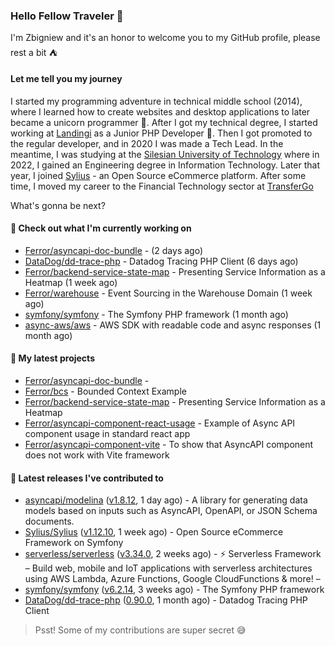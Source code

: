 ### Hello Fellow Traveler 👋

I'm Zbigniew and it's an honor to welcome you to my GitHub profile, please rest a bit ⛺️

#### Let me tell you my journey

I started my programming adventure in technical middle school (2014), where I learned how to create websites and desktop applications to later became a unicorn programmer 🦄. After I got my technical degree, I started working at [Landingi](https://github.com/landingi) as a Junior PHP Developer 🥇. Then I got promoted to the regular developer, and in 2020 I was made a Tech Lead. In the meantime, I was studying at the [Silesian University of Technology](https://www.polsl.pl/en/) where in 2022, I gained an Engineering degree in Information Technology. Later that year, I joined [Sylius](https://github.com/sylius) - an Open Source eCommerce platform. After some time, I moved my career to the Financial Technology sector at [TransferGo](https://github.com/transfergo)

What's gonna be next?

#### 👷 Check out what I'm currently working on

- [Ferror/asyncapi-doc-bundle](https://github.com/Ferror/asyncapi-doc-bundle) -  (2 days ago)
- [DataDog/dd-trace-php](https://github.com/DataDog/dd-trace-php) - Datadog Tracing PHP Client (6 days ago)
- [Ferror/backend-service-state-map](https://github.com/Ferror/backend-service-state-map) - Presenting Service Information as a Heatmap (1 week ago)
- [Ferror/warehouse](https://github.com/Ferror/warehouse) - Event Sourcing in the Warehouse Domain (1 week ago)
- [symfony/symfony](https://github.com/symfony/symfony) - The Symfony PHP framework (1 month ago)
- [async-aws/aws](https://github.com/async-aws/aws) - AWS SDK with readable code and async responses (1 month ago)

#### 🌱 My latest projects

- [Ferror/asyncapi-doc-bundle](https://github.com/Ferror/asyncapi-doc-bundle) - 
- [Ferror/bcs](https://github.com/Ferror/bcs) - Bounded Context Example
- [Ferror/backend-service-state-map](https://github.com/Ferror/backend-service-state-map) - Presenting Service Information as a Heatmap
- [Ferror/asyncapi-component-react-usage](https://github.com/Ferror/asyncapi-component-react-usage) - Example of Async API component usage in standard react app
- [Ferror/asyncapi-component-vite](https://github.com/Ferror/asyncapi-component-vite) - To show that AsyncAPI component does not work with Vite framework

#### 🔭 Latest releases I've contributed to

- [asyncapi/modelina](https://github.com/asyncapi/modelina) ([v1.8.12](https://github.com/asyncapi/modelina/releases/tag/v1.8.12), 1 day ago) - A library for generating data models based on inputs such as AsyncAPI, OpenAPI, or JSON Schema documents.
- [Sylius/Sylius](https://github.com/Sylius/Sylius) ([v1.12.10](https://github.com/Sylius/Sylius/releases/tag/v1.12.10), 1 week ago) - Open Source eCommerce Framework on Symfony
- [serverless/serverless](https://github.com/serverless/serverless) ([v3.34.0](https://github.com/serverless/serverless/releases/tag/v3.34.0), 2 weeks ago) - ⚡ Serverless Framework – Build web, mobile and IoT applications with serverless architectures using AWS Lambda, Azure Functions, Google CloudFunctions &amp; more! – 
- [symfony/symfony](https://github.com/symfony/symfony) ([v6.2.14](https://github.com/symfony/symfony/releases/tag/v6.2.14), 3 weeks ago) - The Symfony PHP framework
- [DataDog/dd-trace-php](https://github.com/DataDog/dd-trace-php) ([0.90.0](https://github.com/DataDog/dd-trace-php/releases/tag/0.90.0), 1 month ago) - Datadog Tracing PHP Client

>
> Psst! Some of my contributions are super secret 😅
>
